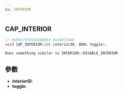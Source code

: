 ```yaml
---
ns: INTERIOR
---
```

## CAP_INTERIOR

```c
// 0xD9175F941610DB54 0x34E735A6
void CAP_INTERIOR(int interiorID, BOOL toggle);
```

```
Does something similar to INTERIOR::DISABLE_INTERIOR  
```

## 參數
* **interiorID**: 
* **toggle**: 

